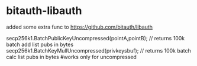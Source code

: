 # bitauth-libauth
added some extra func to https://github.com/bitauth/libauth

secp256k1.BatchPublicKeyUncompressed(pointA,pointB); // returns 100k batch add list pubs in bytes
secp256k1.BatchKeyMullUncompressed(privkeysbuf);  // returns 100k batch calc list pubs in bytes
#works only for uncompressed